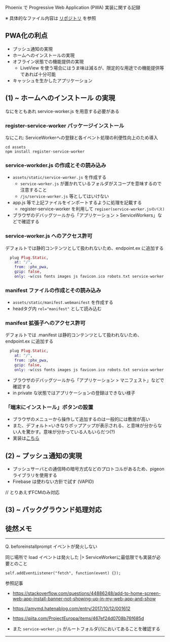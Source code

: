Phoenix で Progressive Web Application (PWA) 実装に関する記録

※ 具体的なファイル内容は [リポジトリ](https://github.com/Ta-To/phx_pwa) を参照

## PWA化の利点

- プッシュ通知の実現
- ホームへのインストールの実現
- オフライン状態での機能提供の実現
  - LiveView を使う場合にはうま味は減るが、限定的な用途での機能提供等であれば十分可能
- キャッシュを生かしたアプリケーション


## (1) ~ ホームへのインストール の実現

なにをともあれ service-worker.js を用意する必要がある

### register-service-worker パッケージインストール

なにこれ: ServiceWorkerへの登録と各イベント処理の利便性向上のため導入

```
cd assets
npm install register-service-worker
```

### service-workder.js の作成とその読み込み

- `assets/static/service-worker.js` を作成する
  - `service-worker.js` が置かれているフォルダがスコープを意味するので注意すること
  - `/js/service-worker.js` 等としてはいけない
- app.js 等で上記ファイルをインポートするように処理を記載する
  - register-service-worker を利用して `regiser(service-worker.jsのパス)`
- ブラウザのデバッグツールから「アプリケーション > ServiceWorkers」などで確認する

### service-worker.js へのアクセス許可

デフォルトでは静的コンテンツとして扱われないため、endpoint.ex に追加する

``` elixir:endpoint.ex
  plug Plug.Static,
    at: "/",
    from: :phx_pwa,
    gzip: false,
    only: ~w(css fonts images js favicon.ico robots.txt service-worker.js)
```

### manifest ファイルの作成とその読み込み

- `assets/static/manifest.webmanifest` を作成する
- headタグ内 `rel="manifest"` として読み込む

### manifest 拡張子へのアクセス許可

デフォルトでは .manifest は静的コンテンツとして扱われないため、endpoint.ex に追加する

``` elixir:endpoint.ex
  plug Plug.Static,
    at: "/",
    from: :phx_pwa,
    gzip: false,
    only: ~w(css fonts images js favicon.ico robots.txt service-worker.js manifest.webmanifest)
```

- ブラウザのデバッグツールから「アプリケーション > マニフェスト」などで確認する
- in private な状態ではアプリケーションの登録はできない様子

### 「端末にインストール」ボタンの設置

- ブラウザのメニューから操作して追加するのは一般的には敷居が高い
- また、デフォルト=いきなりポップアップが表示される、と意味が分からない人を驚かす。意味が分かっている人もいらだつ(?)
- 実装は[こちら](https://developer.mozilla.org/ja/docs/Web/Progressive_web_apps/Add_to_home_screen)


## (2) ~ プッシュ通知の実現

- プッシュサーバとの通信時の暗号方式などのプロトコルがあるため、pigeonライブラリを使用する
- Firebase は使わない方針で試す (VAPID)

// とりあえずFCMのみ対応


## (3) ~ バックグラウンド処理対応



## 徒然メモ

---

Q. beforeinstallprompt イベントが発火しない

同じ場所で load イベントは発火した
|> ServiceWorkerに最低限でも実装が必要とのこと

`self.addEventListener("fetch", function(event) {});`

参照記事

- https://stackoverflow.com/questions/44886248/add-to-home-screen-web-app-install-banner-not-showing-up-in-my-web-app-and-show
- https://amymd.hatenablog.com/entry/2017/10/12/001612
- https://qiita.com/ProjectEuropa/items/467ef24d0708b76f685d

- また `service-worker.js` がルートフォルダ(/)においてあることを確認する

---
